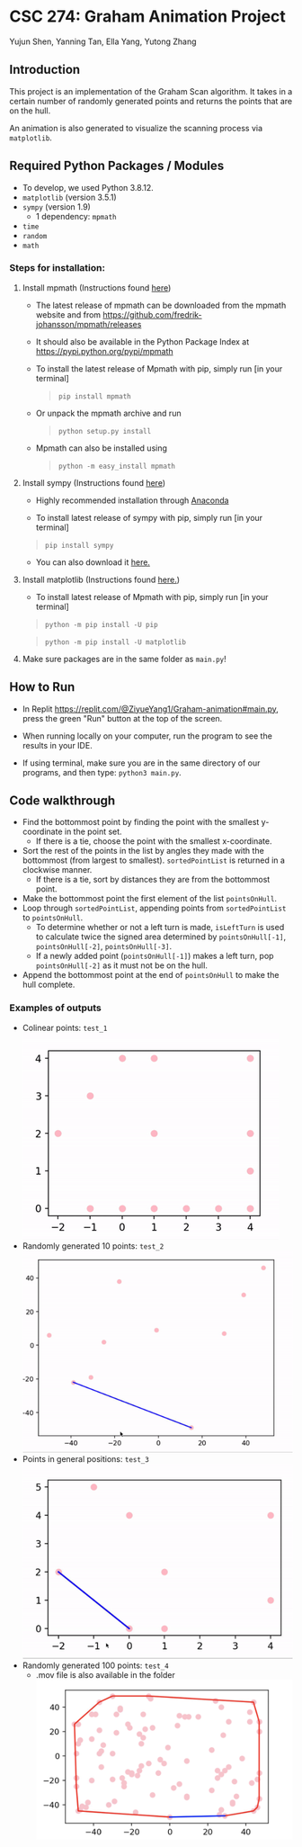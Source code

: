 # CSC 274: Graham Animation Project


Yujun Shen, Yanning Tan, Ella Yang, Yutong Zhang

## Introduction

This project is an implementation of the Graham Scan algorithm. It takes in a certain number of randomly generated points and returns the points that are on the hull. 

An animation is also generated to visualize the scanning process via `matplotlib`. 

## Required Python Packages / Modules
- To develop, we used Python 3.8.12.
- `matplotlib` (version 3.5.1)
- `sympy` (version 1.9)
    * 1 dependency: `mpmath`
- `time`
- `random`
- `math`


### Steps for installation:
1. Install mpmath (Instructions found [here](https://github.com/fredrik-johansson/mpmath#1-download--installation))
    * The latest release of mpmath can be downloaded from the mpmath website and from https://github.com/fredrik-johansson/mpmath/releases

    * It should also be available in the Python Package Index at https://pypi.python.org/pypi/mpmath

    * To install the latest release of Mpmath with pip, simply run [in your terminal] 
 
      >`pip install mpmath`

    * Or unpack the mpmath archive and run
    
      >`python setup.py install`

    * Mpmath can also be installed using 
      
      > `python -m easy_install mpmath`


2. Install sympy (Instructions found [here](https://pypi.org/project/sympy/))
    
    * Highly recommended installation through [Anaconda](https://www.anaconda.com/products/individual)

    * To install latest release of sympy with pip, simply run [in your terminal]
    
   > `pip install sympy`

    * You can also download it [here.](https://pypi.org/project/sympy/)


3. Install matplotlib (Instructions found [here.](https://matplotlib.org/stable/users/installing/index.html))
    * To install latest release of Mpmath with pip, simply run [in your terminal]

    > `python -m pip install -U pip`
  
    > `python -m pip install -U matplotlib`


4. Make sure packages are in the same folder as `main.py`!


## How to Run
* In Replit https://replit.com/@ZiyueYang1/Graham-animation#main.py, press the green "Run" button at the top of the screen.
* When running locally on your computer, run the program to see the results in your IDE.

* If using terminal, make sure you are in the same directory of our programs, and then type:
`python3 main.py`. 

## Code walkthrough
   
* Find the bottommost point by finding the point with the smallest y-coordinate in the point set.
    * If there is a tie, choose the point with the smallest x-coordinate.
*  Sort the rest of the points in the list by angles they made with the bottommost (from largest to smallest). `sortedPointList` is returned in a clockwise manner.
    * If  there is a tie, sort by distances they are from the bottommost point.
* Make the bottommost point the first element of the list `pointsOnHull`. 
* Loop through `sortedPointList`, appending points from `sortedPointList` to `pointsOnHull`.
    * To determine whether or not a left turn is made, `isLeftTurn` is used to calculate twice the signed area determined by `pointsOnHull[-1]`, `pointsOnHull[-2]`, `pointsOnHull[-3]`.
    * If a newly added point (`pointsOnHull[-1]`) makes a left turn, pop `pointsOnHull[-2]` as it must not be on the hull. 
* Append the bottommost point at the end of `pointsOnHull` to make the hull complete. 

### Examples of outputs

- Colinear points: `test_1`
  ![animation_1](test_1_animation.gif)
- Randomly generated 10 points: `test_2`
  ![animation_2](test_2_animation.gif)
- Points in general positions: `test_3`
  ![animation_3](test_3_animation.gif)
- Randomly generated 100 points: `test_4`
  - .mov file is also available in the folder
  ![pic 4](test_4_pic.png)